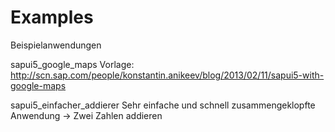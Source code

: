 # Examples
Beispielanwendungen


sapui5_google_maps
Vorlage: http://scn.sap.com/people/konstantin.anikeev/blog/2013/02/11/sapui5-with-google-maps

sapui5_einfacher_addierer
Sehr einfache und schnell zusammengeklopfte Anwendung -> Zwei Zahlen addieren
